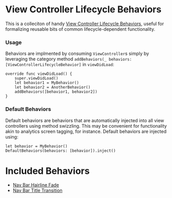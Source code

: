 # View Controller Lifecycle Behaviors

This is a colleciton of handy [View Controller Lifecycle Behaviors](http://irace.me/lifecycle-behaviors), useful for formalizing reusable bits of common lifecycle-dependent functionality. 

### Usage

Behaviors are implmented by consuming `ViewController`s simply by leveraging the category method `addBehaviors(_ behaviors: [ViewControllerLifecycleBehavior]` in `viewDidLoad`: 
```
override func viewDidLoad() {
    super.viewDidLoad()
    let behavior1 = MyBehavior()
    let behavior2 = AnotherBehavior()
    addBehaviors([behavior1, behavior2])
}
```

### Default Behaviors

Default behaviors are behaviors that are automatically injected into all view controllers using method swizzling. This may be convenient for functionality akin to analytics screen tagging, for instance. Default behaviors are injected using:
```
let behavior = MyBehavior()
DefaultBehaviors(behaviors: [behavior]).inject()
```

# Included Behaviors

- [Nav Bar Hairline Fade](www.google.com)
- [Nav Bar Title Transition](www.google.com)
